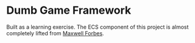 # Dumb Game Framework

Built as a learning exercise. The ECS component of this project is almost completely lifted from [Maxwell Forbes](https://maxwellforbes.com/posts/typescript-ecs-implementation/).


